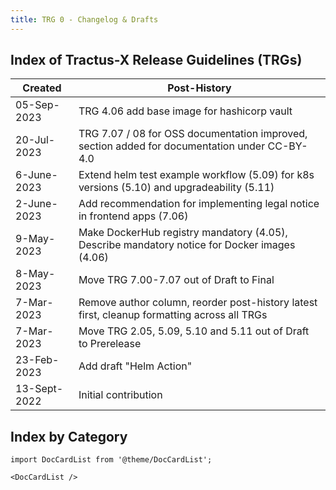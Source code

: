 ```yaml
---
title: TRG 0 - Changelog & Drafts
---
```


## Index of Tractus-X Release Guidelines (TRGs)

| Created      | Post-History                                                                                 |
|--------------|----------------------------------------------------------------------------------------------|
| 05-Sep-2023  | TRG 4.06 add base image for hashicorp vault                                                  |
| 20-Jul-2023  | TRG 7.07 / 08 for OSS documentation improved, section added for documentation under CC-BY-4.0|
| 6-June-2023  | Extend helm test example workflow (5.09) for k8s versions (5.10) and upgradeability (5.11)   |
| 2-June-2023  | Add recommendation for implementing legal notice in frontend apps (7.06)                     |
| 9-May-2023   | Make DockerHub registry mandatory (4.05), Describe mandatory notice for Docker images (4.06) |
| 8-May-2023   | Move TRG 7.00-7.07 out of Draft to Final                                                     |
| 7-Mar-2023   | Remove author column, reorder post-history latest first, cleanup formatting across all TRGs  |
| 7-Mar-2023   | Move TRG 2.05, 5.09, 5.10 and 5.11 out of Draft to Prerelease                                |
| 23-Feb-2023  | Add draft "Helm Action"                                                                      |
| 13-Sept-2022 | Initial contribution                                                                         |

## Index by Category

```mdx-code-block
import DocCardList from '@theme/DocCardList';

<DocCardList />
```
